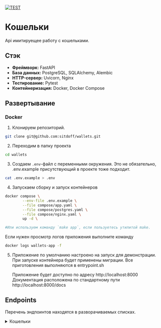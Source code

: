 [![TEST](https://github.com/sitdoff/wallets/actions/workflows/tests.yml/badge.svg)](https://github.com/sitdoff/wallets/actions/workflows/tests.yml)

# Кошельки

Api имитируещее работу с кошельками.

## Стэк

- **Фреймворк:** FastAPI
- **База данных:** PostgreSQL, SQLAlchemy, Alembic
- **HTTP-сервер:** Uvicorn, Nginx
- **Тестирование:** Pytest
- **Контейнеризация:** Docker, Docker Compose

## Развертывание

### Docker

1. Клонируем репозиторий.

```bash
git clone git@github.com:sitdoff/wallets.git
```

2. Переходим в папку проекта

```bash
cd wallets
```

3. Создаем `.env`-файл с переменными окружения.
   Это не обязательно, .env.example присутствующий в проекте тоже подходит.

```bash
cat .env.example > .env
```

4. Запускаем сборку и запуск контейнеров

```bash
docker compose \
        --env-file .env.example \
        --file compose/app.yaml \
        --file compose/postgres.yaml \
        --file compose/nginx.yaml \
        up -d \

```

```bash
#Или используем команду `make app`, если пользуетесь утилитой make.
```

Если нужен просмотр логов приложения выполните команду

```bash
docker logs wallets-app -f
```

5. Приложение по умолчанию настроено на запуск для демонстрации. При запуске контейнера будет
   применены миграции. Все приготовления выполняются в entrypoint.sh

   Приложение будет доступно по адресу http://localhost:8000
   Документация расположена по стандартному пути http://localhost:8000/docs

## Endpoints

Перечень эндпоинтов находятся в разворачиваемых списках.

<details>
<summary>Кошельки</summary>

---

- #### Создание кошелька

  Method: POST

  **/api/v1/wallets/create**

---

- #### Получение списка всех кошельков и их балансов.

  Method: GET

  **/api/v1/wallets/all**

---

- #### Получение баланса кошелька по его uuid.

  Method: GET

  **/api/v1/wallets/{uuid}**

---

- #### Увеличение или уменьшение баланса кошелька на заданную величину.

  Method: POST

  **/api/v1/wallets/{uuid}/operation**

  Payload:

  ```json
  {
    "operation_type": "DEPOSIT",
    "amount": 100
  }
  ```

---

</details>
